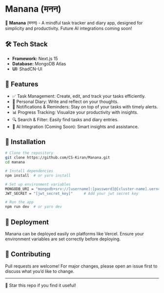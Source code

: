 # Manana (मनन)

🚀 **Manana** (मनन) - A mindful task tracker and diary app, designed for simplicity and productivity. Future AI integrations coming soon!

## 🛠 Tech Stack
- **Framework:** Next.js 15
- **Database:** MongoDB Atlas
- **UI:** ShadCN-UI

## 📌 Features
- ✅ Task Management: Create, edit, and track your tasks efficiently.
- 📖 Personal Diary: Write and reflect on your thoughts.
- 🔔 Notifications & Reminders: Stay on top of your tasks with timely alerts.
- 📊 Progress Tracking: Visualize your productivity with insights.
- 🔍 Search & Filter: Easily find tasks and diary entries.
- 🧠 AI Integration (Coming Soon): Smart insights and assistance.

## 🔧 Installation

```bash
# Clone the repository
git clone https://github.com/CS-Kiran/Manana.git
cd manana

# Install dependencies
npm install  # or yarn install

# Set up environment variables
MONGODB_URI = "mongodb+srv://[username]:[password]@[cluster-name].uern4.mongodb.net/"  # Add your MongoDB Atlas URL
JWT_SECRET = "[jwt_secret_key]"     # Add your jwt secret key

# Run the app
npm run dev  # or yarn dev
```

## 🚀 Deployment
Manana can be deployed easily on platforms like Vercel. Ensure your environment variables are set correctly before deploying.

## 🤝 Contributing
Pull requests are welcome! For major changes, please open an issue first to discuss what you’d like to change.

---

🌟 Star this repo if you find it useful!
